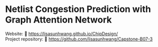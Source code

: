 # Netlist Congestion Prediction with Graph Attention Network
Website: 🔗 https://lisasunhwang.github.io/ChipDesign/ <br>
Project repository: 🔗 https://github.com/lisasunhwang/Capstone-B07-3
